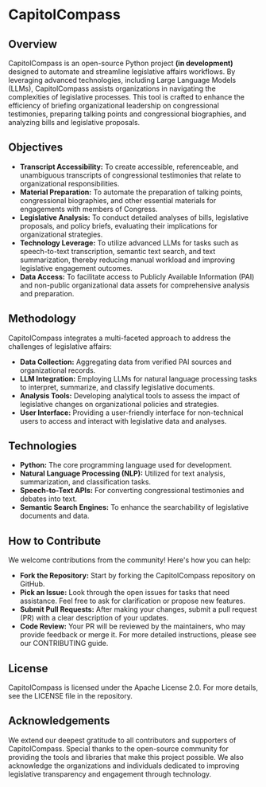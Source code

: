# CapitolCompass
## Overview
CapitolCompass is an open-source Python project <b>(in development)</b> designed to automate and streamline legislative affairs workflows. By leveraging advanced technologies, including Large Language Models (LLMs), CapitolCompass assists organizations in navigating the complexities of legislative processes. This tool is crafted to enhance the efficiency of briefing organizational leadership on congressional testimonies, preparing talking points and congressional biographies, and analyzing bills and legislative proposals.

## Objectives
* <b>Transcript Accessibility:</b> To create accessible, referenceable, and unambiguous transcripts of congressional testimonies that relate to organizational responsibilities.
* <b>Material Preparation:</b> To automate the preparation of talking points, congressional biographies, and other essential materials for engagements with members of Congress.
* <b>Legislative Analysis:</b> To conduct detailed analyses of bills, legislative proposals, and policy briefs, evaluating their implications for organizational strategies.
* <b>Technology Leverage:</b> To utilize advanced LLMs for tasks such as speech-to-text transcription, semantic text search, and text summarization, thereby reducing manual workload and improving legislative engagement outcomes.
* <b>Data Access:</b> To facilitate access to Publicly Available Information (PAI) and non-public organizational data assets for comprehensive analysis and preparation.


## Methodology
CapitolCompass integrates a multi-faceted approach to address the challenges of legislative affairs:

* <b>Data Collection:</b> Aggregating data from verified PAI sources and organizational records.
* <b>LLM Integration:</b> Employing LLMs for natural language processing tasks to interpret, summarize, and classify legislative documents.
* <b>Analysis Tools:</b> Developing analytical tools to assess the impact of legislative changes on organizational policies and strategies.
* <b>User Interface:</b> Providing a user-friendly interface for non-technical users to access and interact with legislative data and analyses.

## Technologies
* <b>Python:</b> The core programming language used for development.
* <b>Natural Language Processing (NLP):</b> Utilized for text analysis, summarization, and classification tasks.
* <b>Speech-to-Text APIs:</b>  For converting congressional testimonies and debates into text.
* <b>Semantic Search Engines:</b>  To enhance the searchability of legislative documents and data.


## How to Contribute
We welcome contributions from the community! Here's how you can help:

* <b>Fork the Repository:</b> Start by forking the CapitolCompass repository on GitHub.
* <b>Pick an Issue:</b> Look through the open issues for tasks that need assistance. Feel free to ask for clarification or propose new features.
* <b>Submit Pull Requests:</b> After making your changes, submit a pull request (PR) with a clear description of your updates.
* <b>Code Review:</b> Your PR will be reviewed by the maintainers, who may provide feedback or merge it.
For more detailed instructions, please see our CONTRIBUTING guide.

## License
CapitolCompass is licensed under the Apache License 2.0. For more details, see the LICENSE file in the repository.

## Acknowledgements
We extend our deepest gratitude to all contributors and supporters of CapitolCompass. Special thanks to the open-source community for providing the tools and libraries that make this project possible. We also acknowledge the organizations and individuals dedicated to improving legislative transparency and engagement through technology.

